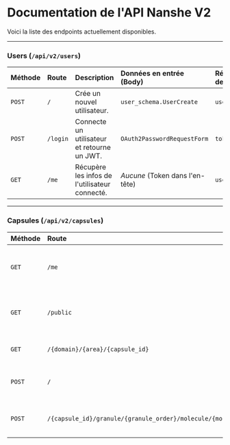 # Documentation de l'API Nanshe V2

Voici la liste des endpoints actuellement disponibles.

---

### Users (`/api/v2/users`)

| Méthode | Route                       | Description                               | Données en entrée (Body)         | Réponse en cas de succès (2xx)   |
| :------ | :-------------------------- | :---------------------------------------- | :------------------------------- | :------------------------------- |
| `POST`  | `/`                         | Crée un nouvel utilisateur.               | `user_schema.UserCreate`         | `user_schema.User`               |
| `POST`  | `/login`                    | Connecte un utilisateur et retourne un JWT. | `OAuth2PasswordRequestForm`      | `token_schema.Token`             |
| `GET`   | `/me`                       | Récupère les infos de l'utilisateur connecté. | _Aucune_ (Token dans l'en-tête)  | `user_schema.User`               |

---

### Capsules (`/api/v2/capsules`)

| Méthode | Route                                                | Description                                                         | Données en entrée (Body)                     | Réponse en cas de succès (2xx)   |
| :------ | :--------------------------------------------------- | :------------------------------------------------------------------ | :------------------------------------------- | :------------------------------- |
| `GET`   | `/me`                                                | Liste les capsules auxquelles l'utilisateur est inscrit.            | _Aucune_                                     | `List[capsule_schema.CapsuleRead]` |
| `GET`   | `/public`                                            | Liste les capsules publiques disponibles à l'inscription.           | _Aucune_                                     | `List[capsule_schema.CapsuleRead]` |
| `GET`   | `/{domain}/{area}/{capsule_id}`                      | Récupère les détails complets d'une capsule.                        | _Aucune_                                     | `capsule_schema.CapsuleRead`     |
| `POST`  | `/`                                                  | Génère une capsule à partir d'une classification.                   | `capsule_schema.CapsuleCreateRequest`        | `capsule_schema.CapsuleRead`     |
| `POST`  | `/{capsule_id}/granule/{granule_order}/molecule/{molecule_order}` | Génère/récupère le contenu d'une leçon (molécule).                   | _Aucune_                                     | `List[capsule_schema.AtomRead]`   |
